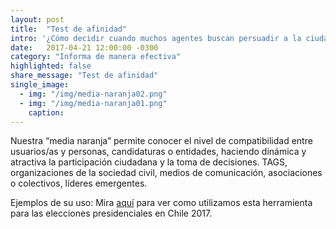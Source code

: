 ```yaml
---
layout: post
title:  "Test de afinidad"
intro: '¿Cómo decidir cuando muchos agentes buscan persuadir a la ciudadanía?'
date:   2017-04-21 12:00:00 -0300
category: "Informa de manera efectiva"
highlighted: false
share_message: "Test de afinidad"
single_image:
  - img: "/img/media-naranja02.png"
  - img: "/img/media-naranja01.png"
    caption:
---
```


Nuestra “media naranja” permite conocer el nivel de compatibilidad entre usuarios/as y personas, candidaturas o entidades, haciendo dinámica y atractiva la participación ciudadana y la toma de decisiones. TAGS, organizaciones de la sociedad civil, medios de comunicación, asociaciones o colectivos, líderes emergentes.

Ejemplos de su uso:  Mira [aquí](https://votainteligente.cl/media_naranja/) para ver como utilizamos esta herramienta para las elecciones presidenciales en Chile 2017.
